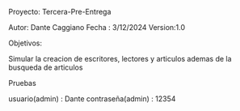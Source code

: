 Proyecto: Tercera-Pre-Entrega

Autor: Dante Caggiano
Fecha : 3/12/2024
Version:1.0

Objetivos:

Simular la creacion de escritores, lectores y articulos ademas de la busqueda de articulos


Pruebas 

usuario(admin) : Dante
contraseña(admin) : 12354

